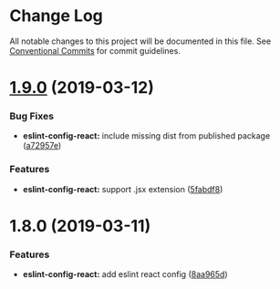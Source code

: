 # Change Log

All notable changes to this project will be documented in this file.
See [Conventional Commits](https://conventionalcommits.org) for commit guidelines.

# [1.9.0](https://github.com/psirenny/monorepo/tree/master/packages/eslint-config-react/compare/@psirenny/eslint-config-react@1.8.0...@psirenny/eslint-config-react@1.9.0) (2019-03-12)


### Bug Fixes

* **eslint-config-react:** include missing dist from published package ([a72957e](https://github.com/psirenny/monorepo/tree/master/packages/eslint-config-react/commit/a72957e))


### Features

* **eslint-config-react:** support .jsx extension ([5fabdf8](https://github.com/psirenny/monorepo/tree/master/packages/eslint-config-react/commit/5fabdf8))





# 1.8.0 (2019-03-11)


### Features

* **eslint-config-react:** add eslint react config ([8aa965d](https://github.com/psirenny/monorepo/tree/master/packages/eslint-config-react/commit/8aa965d))
